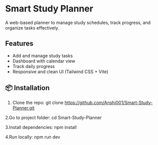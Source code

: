 ﻿# Smart Study Planner  

A web-based planner to manage study schedules, track progress, and organize tasks effectively.  

## Features
- Add and manage study tasks  
- Dashboard with calendar view  
- Track daily progress  
- Responsive and clean UI (Tailwind CSS + Vite)  

## 📦 Installation
1. Clone the repo:
   git clone https://github.com/Anshi001/Smart-Study-Planner.git
   
2.Go to project folder:
cd Smart-Study-Planner

3.Install dependencies:
npm install

4.Run locally:
npm run dev
